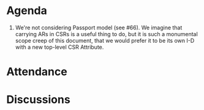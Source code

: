 # Agenda

1. We're not considering Passport model (see #66). We imagine that carrying ARs in CSRs is a useful thing to do, but it is such a monumental scope creep of this document, that we would prefer it to be its own I-D with a new top-level CSR Attribute.


# Attendance



# Discussions
